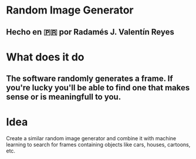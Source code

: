 # Random Image Generator
Hecho en 🇵🇷 por Radamés J. Valentín Reyes
----------------------------------------------------------------------------
# What does it do
The software randomly generates a frame. If you're lucky you'll be able to find one that makes sense or is meaningfull to you.
----------------------------------------------------------------------------
# Idea
Create a similar random image generator and combine it with machine learning to search for frames containing objects like cars, houses, cartoons, etc.